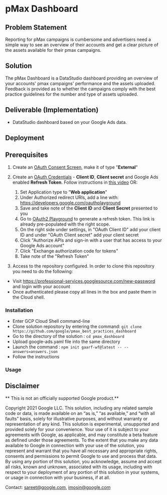 # pMax Dashboard

## Problem Statement

Reporting for pMax campaigns is cumbersome and advertisers need a simple way to see an overview of their accounts and get a clear picture of the assets available for their pmax campaigns.

## Solution

The pMax Dashboard is a DataStudio dashboard providing an overview of your accounts' pmax campaigns' performance and the assets uploaded.  Feedback is provided as to whether the campaigns comply with the best practice guidelines for the number and type of assets uploaded.

## Deliverable (Implementation)

* DataStudio dashboard based on your Google Ads data.

## Deployment

## Prerequisites

1. Create an [OAuth Consent Screen](https://console.cloud.google.com/apis/credentials/consent), make it of type "**External**"

1. Create an [OAuth Credentials](https://console.cloud.google.com/apis/credentials/oauthclient) - **Client ID**, **Client secret** and Google Ads enabled **Refresh Token**.
Follow instructions in [this video](https://www.youtube.com/watch?v=KFICa7Ngzng) OR:
    1. Set Application type to "**Web application**"
    1. Under Authorized redirect URIs, add a line with: https://developers.google.com/oauthplayground
    1. Save and take note of the **Client ID** and **Client Secret** presented to you
    1. Go to [OAuth2 Playground](https://developers.google.com/oauthplayground/#step1&scopes=https%3A//www.googleapis.com/auth/adwords&url=https%3A//&content_type=application/json&http_method=GET&useDefaultOauthCred=checked&oauthEndpointSelect=Google&oauthAuthEndpointValue=https%3A//accounts.google.com/o/oauth2/v2/auth&oauthTokenEndpointValue=https%3A//oauth2.googleapis.com/token&includeCredentials=unchecked&accessTokenType=bearer&autoRefreshToken=unchecked&accessType=offline&forceAprovalPrompt=checked&response_type=code) to generate a refresh token. This link is already pre-populated with the right scope.
    1. On the right side under settings, in "OAuth Client ID" add your client ID and under "OAuth Client secret" add your client secret
    1. Click "Authorize APIs and sign-in with a user that has access to your Google Ads account"
    1. Click "Exchange authorization code for tokens"
    1. Take note of the "Refresh Token"

1. Access to the repository configured. In order to clone this repository you need to do the following:

* Visit https://professional-services.googlesource.com/new-password and login with your account
* Once authenticated please copy all lines in the box and paste them in the Cloud shell.


### Installation

* Enter GCP Cloud Shell command-line
* Clone solution repository by entering the command:
`git clone https://github.com/google/pmax_best_practices_dashboard`
* Go to the directory of the solution : `cd pmax_dashboard`
* Upload google-ads.yaml file into the same directory
* Launch the command : `npm init gaarf-wf@latest -- --answers=answers.json`
* Follow the instructions

### Usage

## Disclaimer

** This is not an officially supported Google product.**

Copyright 2021 Google LLC. This solution, including any related sample code or data, is made available on an “as is,” “as available,” and “with all faults” basis, solely for illustrative purposes, and without warranty or representation of any kind. This solution is experimental, unsupported and provided solely for your convenience. Your use of it is subject to your agreements with Google, as applicable, and may constitute a beta feature as defined under those agreements. To the extent that you make any data available to Google in connection with your use of the solution, you represent and warrant that you have all necessary and appropriate rights, consents and permissions to permit Google to use and process that data. By using any portion of this solution, you acknowledge, assume and accept all risks, known and unknown, associated with its usage, including with respect to your deployment of any portion of this solution in your systems, or usage in connection with your business, if at all.

Contact: sareet@google.com, imosin@google.com